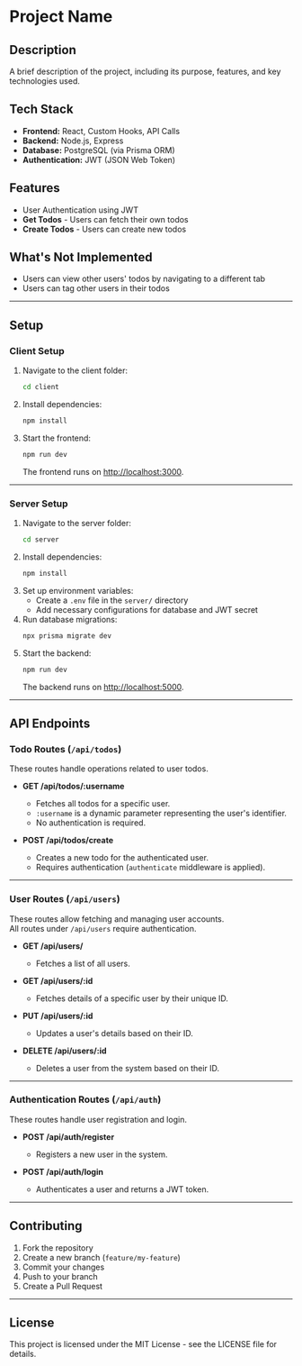 # Project Name

## Description
A brief description of the project, including its purpose, features, and key technologies used.

## Tech Stack
- **Frontend:** React, Custom Hooks, API Calls  
- **Backend:** Node.js, Express  
- **Database:** PostgreSQL (via Prisma ORM)  
- **Authentication:** JWT (JSON Web Token)  

## Features
- User Authentication using JWT  
- **Get Todos** - Users can fetch their own todos  
- **Create Todos** - Users can create new todos  

## What's Not Implemented
- Users can view other users' todos by navigating to a different tab  
- Users can tag other users in their todos  

---

## Setup

### Client Setup

1. Navigate to the client folder:
   ```sh
   cd client
   ```
2. Install dependencies:
   ```sh
   npm install
   ```
3. Start the frontend:
   ```sh
   npm run dev
   ```
   The frontend runs on [http://localhost:3000](http://localhost:3000).

---

### Server Setup

1. Navigate to the server folder:
   ```sh
   cd server
   ```
2. Install dependencies:
   ```sh
   npm install
   ```
3. Set up environment variables:
   - Create a `.env` file in the `server/` directory
   - Add necessary configurations for database and JWT secret  
4. Run database migrations:
   ```sh
   npx prisma migrate dev
   ```
5. Start the backend:
   ```sh
   npm run dev
   ```
   The backend runs on [http://localhost:5000](http://localhost:5000).

---

## API Endpoints

### Todo Routes (`/api/todos`)
These routes handle operations related to user todos.

- **GET /api/todos/:username**  
  - Fetches all todos for a specific user.  
  - `:username` is a dynamic parameter representing the user's identifier.  
  - No authentication is required.  

- **POST /api/todos/create**  
  - Creates a new todo for the authenticated user.  
  - Requires authentication (`authenticate` middleware is applied).  

---

### User Routes (`/api/users`)
These routes allow fetching and managing user accounts.  
All routes under `/api/users` require authentication.

- **GET /api/users/**  
  - Fetches a list of all users.  

- **GET /api/users/:id**  
  - Fetches details of a specific user by their unique ID.  

- **PUT /api/users/:id**  
  - Updates a user's details based on their ID.  

- **DELETE /api/users/:id**  
  - Deletes a user from the system based on their ID.  

---

### Authentication Routes (`/api/auth`)
These routes handle user registration and login.

- **POST /api/auth/register**  
  - Registers a new user in the system.  

- **POST /api/auth/login**  
  - Authenticates a user and returns a JWT token.  

---

## Contributing
1. Fork the repository  
2. Create a new branch (`feature/my-feature`)  
3. Commit your changes  
4. Push to your branch  
5. Create a Pull Request  

---

## License
This project is licensed under the MIT License - see the LICENSE file for details.

